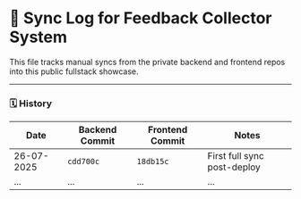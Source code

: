 # 🔄 Sync Log for Feedback Collector System

This file tracks manual syncs from the private backend and frontend repos into this public fullstack showcase.

---

### 🗓️ History

| Date        | Backend Commit | Frontend Commit | Notes                        |
|-------------|----------------|-----------------|-----------------------------|
| 26-07-2025  | `cdd700c`      | `18db15c`       | First full sync post-deploy |
| ...         | ...            | ...             | ...                          |
